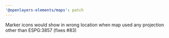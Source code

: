 ```yaml
---
'@openlayers-elements/maps': patch
---
```


Marker icons would show in wrong location when map used any projection other than ESPG:3857 (fixes #83)
